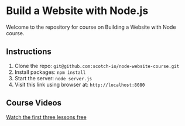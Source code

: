 # Build a Website with Node.js

Welcome to the repository for course on Building a Website with Node course. 

## Instructions

1. Clone the repo: `git@github.com:scotch-io/node-website-course.git`
2. Install packages: `npm install`
3. Start the server: `node server.js`
4. Visit this link using browser at: `http://localhost:8080`

## Course Videos

[Watch the first three lessons free](https://school.scotch.io/build-a-nodejs-website)
